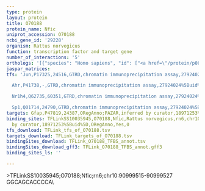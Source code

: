 ```yaml
---
type: protein
layout: protein
title: O70188
protein_name: Nfic
uniprot_accession: O70188
ncbi_gene_id: '29228'
organism: Rattus norvegicus
function: transcription factor and target gene
number_of_interactions: '5'
orthologs: '[{"species": "Homo sapiens", "id": ["<a href=\"/protein/p08651\">P08651</a>"]}, {"species": "Mus musculus", "id": ["<a href=\"/protein/p70255\">P70255</a>"]}]'
jaspar_matrices: 
tfs: 'Jun,P17325,24516,GTRD,chromatin immunoprecipitation assay,27924024%5Buid%5D,No

  Ahr,P41738,-,GTRD,chromatin immunoprecipitation assay,27924024%5Buid%5D,No

  Nr1h4,Q62735,60351,GTRD,chromatin immunoprecipitation assay,27924024%5Buid%5D,No

  Sp1,Q01714,24790,GTRD,chromatin immunoprecipitation assay,27924024%5Buid%5D,No'
targets: Gfap,P47819,24387,ORegAnno;PAZAR,inferred by curator,18971253%5Buid%5D+OR+26578589%5Buid%5D,No
binding_sites: TFLinkSS10035945,O70188,Nfic,Rattus norvegicus,rn6,chr10,90999515,90999527,-,rn6&position=chr10:90999515-90999527,inferred
  by curator,18971253%5Buid%5D,ORegAnno,Yes,0
tfs_download: TFLink_tfs_of_O70188.tsv
targets_download: TFLink_targets_of_O70188.tsv
bindingSites_download: TFLink_O70188_TFBS_annot.tsv
bindingSites_download_gff3: TFLink_O70188_TFBS_annot.gff3
binding_sites_ls: ''

---
```

\>TFLinkSS10035945;O70188;Nfic;rn6;chr10:90999515-90999527\GGCAGCACCCCA\